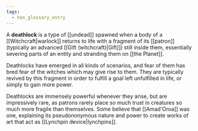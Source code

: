 ```yaml
---
tags:
  - has_glossary_entry
---
```


A **deathlock** is a type of [[undead]] spawned when a body of a [[Witchcraft|warlock]] returns to life with a fragment of its [[patron]] (typically an advanced [[Gift (witchcraft)|Gift]]) still inside them, essentially severing parts of an entity and stranding them on [[the Planet]].

Deathlocks have emerged in all kinds of scenarios, and fear of them has bred fear of the witches which may give rise to them. They are typically revived by this fragment in order to fulfill a goal left unfulfilled in life, or simply to gain more power.

Deathlocks are immensely powerful whenever they arise, but are impressively rare, as patrons rarely place so much trust in creatures so much more fragile than themselves. Some believe that [[Amad'Oroa]] was one, explaining its pseudononymous nature and power to create works of art that act as [[Lynchpin device|lynchpins]].
